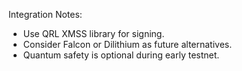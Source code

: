 Integration Notes:
- Use QRL XMSS library for signing.
- Consider Falcon or Dilithium as future alternatives.
- Quantum safety is optional during early testnet.
